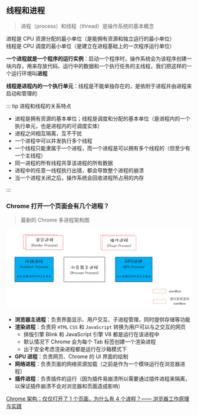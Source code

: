 ## 线程和进程

> 进程（process）和线程（thread）是操作系统的基本概念

进程是 CPU 资源分配的最小单位（是能拥有资源和独立运行的最小单位）<br />
线程是 CPU 调度的最小单位（是建立在进程基础上的一次程序运行单位）<br />

**一个进程就是一个程序的运行实例**：启动一个程序时，操作系统会为该程序创建一块内存，用来存放代码、运行中的数据和一个执行任务的主线程，我们把这样的一个运行环境叫**进程**

**线程是进程内的一个执行单元**：线程是不能单独存在的，是依附于进程并由进程来启动和管理的

::: tip 进程和线程的关系特点

- 进程是拥有资源的基本单位；线程是调度和分配的基本单位（是进程内的一个执行单元，也是进程内的可调度实体）
- 进程之间相互隔离，互不干扰
- 一个进程中可以并发执行多个线程
- 一个线程只能隶属于一个进程，而一个进程是可以拥有多个线程的（但至少有一个主线程）
- 同一进程的所有线程共享该进程的所有数据
- 进程中的任意一线程执行出错，都会导致整个进程的崩溃
- 当一个进程关闭之后，操作系统会回收进程所占用的内存

:::

### Chrome 打开一个页面会有几个进程？

> 最新的 Chrome 多进程架构图

![Chrome 多进程架构图](./images/chrome-framework.png)

- **浏览器主进程**：负责界面显示、用户交互、子进程管理，同时提供存储等功能
- **渲染进程**：负责将 `HTML` `CSS` 和 `JavaScript` 转换为用户可以与之交互的网页
  - 排版引擎 Blink 和 JavaScript 引擎 V8 都是运行在该进程中
  - 默认情况下 Chrome 会为每个 Tab 标签创建一个渲染进程
  - 出于安全考虑渲染进程都是运行在沙箱模式下
- **GPU 进程**：负责网页、Chrome 的 UI 界面的绘制
- **网络进程**：负责页面的网络资源加载（之前是作为一个模块运行在浏览器进程）
- **插件进程**：负责插件的运行（因为插件易崩溃所以需要通过插件进程来隔离，以保证插件崩溃不会对浏览器和页面造成影响）

[Chrome 架构：仅仅打开了 1 个页面，为什么有 4 个进程？—— 浏览器工作原理与实践](https://time.geekbang.org/column/article/113513)

